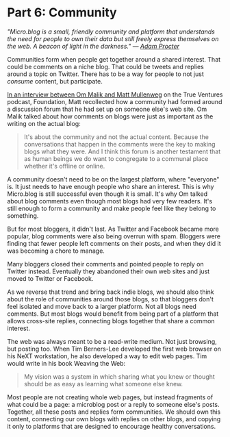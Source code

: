 # Part 6: Community

_"Micro.blog is a small, friendly community and platform that understands the need for people to own their data but still freely express themselves on the web. A beacon of light in the darkness." — [Adam Procter](https://discursive.adamprocter.co.uk/2018/07/13/microblog-is-a.html)_

Communities form when people get together around a shared interest. That could be comments on a niche blog. That could be tweets and replies around a topic on Twitter. There has to be a way for people to not just _consume_ content, but participate.

[In an interview between Om Malik and Matt Mullenweg](https://overcast.fm/+WaH85BWT0) on the True Ventures podcast, Foundation, Matt recollected how a community had formed around a discussion forum that he had set up on someone else's web site. Om Malik talked about how comments on blogs were just as important as the writing on the actual blog:

> It's about the community and not the actual content. Because the conversations that happen in the comments were the key to making blogs what they were. And I think this forum is another testament that as human beings we do want to congregate to a communal place whether it's offline or online.

A community doesn't need to be on the largest platform, where "everyone" is. It just needs to have enough people who share an interest. This is why Micro.blog is still successful even though it is small. It's why Om talked about blog comments even though most blogs had very few readers. It's still enough to form a community and make people feel like they belong to something.

But for most bloggers, it didn't last. As Twitter and Facebook became more popular, blog comments were also being overrun with spam. Bloggers were finding that fewer people left comments on their posts, and when they did it was becoming a chore to manage.

Many bloggers closed their comments and pointed people to reply on Twitter instead. Eventually they abandoned their own web sites and just moved to Twitter or Facebook.

As we reverse that trend and bring back indie blogs, we should also think about the role of communities around those blogs, so that bloggers don't feel isolated and move back to a larger platform. Not all blogs need comments. But most blogs would benefit from being part of a platform that allows cross-site replies, connecting blogs together that share a common interest.

The web was always meant to be a read-write medium. Not just browsing, but posting too. When Tim Berners-Lee developed the first web browser on his NeXT workstation, he also developed a way to edit web pages. Tim would write in his book Weaving the Web:

> My vision was a system in which sharing what you knew or thought should be as easy as learning what someone else knew.

Most people are not creating whole web pages, but instead fragments of what could be a page: a microblog post or a reply to someone else's posts. Together, all these posts and replies form communities. We should own this content, connecting our own blogs with replies on other blogs, and copying it only to platforms that are designed to encourage healthy conversations.
